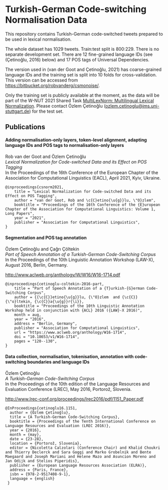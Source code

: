 # Turkish-German Code-switching Normalisation Data

This repository contains Turkish-German code-switched tweets prepared to be used in lexical normalisation. 


The whole dataset has 1029 tweets. Train:test split is 800:229. There is no separate development set.
There are 12 fine-grained language IDs (see (Çetinoğlu, 2016) below) and 17 POS tags of Universal Dependencies.

The version used in (van der Goot and Çetinoğlu, 2021) has coarse-grained language IDs and the training set is
split into 10 folds for cross-validation. This version can be accessed from https://bitbucket.org/robvanderg/csmonoise/.

Only the training set is publicly available at the moment, as the data will be part of the W-NUT 2021 Shared Task [MultiLexNorm: Multilingual Lexical Normalization](http://noisy-text.github.io/2021/multi-lexnorm.html).
Please contact Özlem Çetinoğlu (ozlem.cetinoglu@ims.uni-stuttgart.de) for the test set.


## Publications

#### Adding normalisation-only layers, token-level alignment, adapting language IDs and POS tags to normalisation-only layers

Rob van der Goot and Özlem Çetinoğlu\
*Lexical Normalization for Code-switched Data and its Effect on POS Tagging*\
In the Proceedings of the 16th Conference of the European Chapter of the Association for Computational Linguistics (EACL), April 2021, Kyiv, Ukraine.


```
@inproceedings{csnorm2021,
    title = "Lexical Normalization for Code-switched Data and its Effect on POS Tagging",
    author = "van der Goot, Rob and \c{C}etino{\u{g}}lu, \"O}zlem",
    booktitle = "Proceedings of the 16th Conference of the {E}uropean Chapter of the Association for Computational Linguistics: Volume 1, Long Papers",
    year = "2021",
    publisher = "Association for Computational Linguistics",
}
```


#### Segmentation and POS tag annotation

Özlem Çetinoğlu and Çağrı Çöltekin\
*Part of Speech Annotation of a Turkish-German Code-Switching Corpus*\
In the Proceedings of the 10th Linguistic Annotation Workshop (LAW-X), August 2016, Berlin, Germany.

http://www.aclweb.org/anthology/W/W16/W16-1714.pdf

```
@inproceedings{cetinoglu-coltekin-2016-part,
    title = "Part of Speech Annotation of a {T}urkish-{G}erman Code-Switching Corpus",
    author = {{\c{C}}etino{\u{g}}lu, {\"O}zlem  and {\c{C}}{\"o}ltekin, {\c{C}}a{\u{g}}r{\i}},
    booktitle = "Proceedings of the 10th Linguistic Annotation Workshop held in conjunction with {ACL} 2016 ({LAW}-X 2016)",
    month = aug,
    year = "2016",
    address = "Berlin, Germany",
    publisher = "Association for Computational Linguistics",
    url = "https://www.aclweb.org/anthology/W16-1714",
    doi = "10.18653/v1/W16-1714",
    pages = "120--130",
}
```

#### Data collection, normalisation, tokenisation, annotation with code-switching boundaries and language IDs

Özlem Çetinoğlu\
*A Turkish-German Code-Switching Corpus*\
In the Proceedings of the 10th edition of the Language Resources and Evaluation Conference (LREC), May 2016, Portorož, Slovenia.

http://www.lrec-conf.org/proceedings/lrec2016/pdf/1151_Paper.pdf

```
@InProceedings{cetinoglu16.1151,
  author = {Özlem Çetinoğlu},
  title = {A Turkish-German Code-Switching Corpus},
  booktitle = {Proceedings of the Tenth International Conference on Language Resources and Evaluation (LREC 2016)},
  year = {2016},
  month = {may},
  date = {23-28},
  location = {Portorož, Slovenia},
  editor = {Nicoletta Calzolari (Conference Chair) and Khalid Choukri and Thierry Declerck and Sara Goggi and Marko Grobelnik and Bente Maegaard and Joseph Mariani and Helene Mazo and Asuncion Moreno and Jan Odijk and Stelios Piperidis},
  publisher = {European Language Resources Association (ELRA)},
  address = {Paris, France},
  isbn = {978-2-9517408-9-1},
  language = {english}
 }

```
